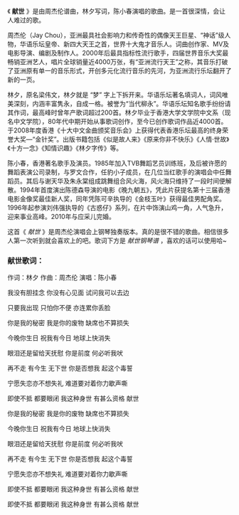 

《 **献世** 》是由周杰伦谱曲，林夕写词，陈小春演唱的歌曲。是一首很深情，会让人难过的歌。

周杰伦（Jay
Chou），亚洲最具社会影响力和传奇性的偶像天王巨星、“神话”级人物，华语乐坛皇帝、新四大天王之首，世界十大鬼才音乐人。词曲创作家、MV及电影导演、编剧及制作人。2000年后最具指标性流行歌手，四届世界音乐大奖最畅销亚洲艺人，唱片全球销量近4000万张，有“亚洲流行天王”之称，其音乐打破了亚洲原有单一的音乐形式，开创多元化流行音乐的先河，为亚洲流行乐坛翻开了新的一页。

林夕，原名梁伟文，林夕就是 “梦”
字上下拆开来。华语乐坛著名填词人，词风唯美深刻，内涵丰富隽永，自成一格。被誉为“当代柳永”。华语乐坛知名歌手纷纷请其作词，最高峰时曾年产歌词超过200首。林夕毕业于香港大学文学院中文系（现名中文学院），80年代中期开始从事歌词创作，至今已创作歌词作品近4000首。于2008年度香港《十大中文金曲颁奖音乐会》上获得代表香港乐坛最高的终身荣誉大奖—“金针奖”。出版书籍包括《似是故人来》《原来你非不快乐》《人情·世故》《十方一念》《知情识趣》《林夕字传》等。

陈小春，香港著名歌手及演员。1985年加入TVB舞蹈艺员训练班，及后被许愿的舞蹈表演公司录制，与罗文合作，任豹小子成员，在几位当红歌手的演唱会中任舞蹈员。其后与谢天华及朱永棠组成跳舞组合风火海，风火海只维持了一段时间便解散。1994年首度演出陈德森导演的电影《晚九朝五》，凭此片获提名第十三届香港电影金像奖最佳新人奖，同年凭陈可辛执导的《金枝玉叶》获得最佳男配角奖。1996年起参演刘伟强执导的《古惑仔》系列，在片中饰演山鸡一角，人气急升，迎来事业高峰。2010年与应采儿完婚。

这首《 _献世_ 》是周杰伦演唱会上钢琴独奏版本。真的是很不错的歌曲。相信很多人第一次听到就会喜欢上的吧。歌词下方是 _献世钢琴谱_ ，喜欢的话可以使用哈~

### 献世歌词：

作词：林夕 作曲：周杰伦 演唱：陈小春

我没有胆挂念 你没有心见面 试问我可以去边

只要我出现 只怕你不便 亦连累你丢脸

你是我的秘密 我是你的废物 缺席也不算损失

今晚你生日 祝我有今日 地球上快消失

眼泪还是留给天抚慰 你是前度 何必听我吠

再不走 有今生 无下世 你是否想我 起这个毒誓

宁愿失恋亦不想失礼 难道要对着你力歇声嘶

即使不抵 都要眼闭 我这种身世 有甚么资格 献世

你是我的秘密 我是你的废物 缺席也不算损失

今晚你生日 祝我有今日 地球上快消失

眼泪还是留给天抚慰 你是前度 何必听我吠

再不走 有今生 无下世 你是否想我 起这个毒誓

宁愿失恋亦不想失礼 难道要对着你力歇声嘶

即使不抵 都要眼闭 我这种身世 有甚么资格 献世

即使不抵 都要眼闭 我这种身世 有甚么资格 献世

